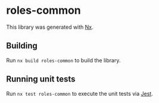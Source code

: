 # roles-common

This library was generated with [Nx](https://nx.dev).

## Building

Run `nx build roles-common` to build the library.

## Running unit tests

Run `nx test roles-common` to execute the unit tests via [Jest](https://jestjs.io).

